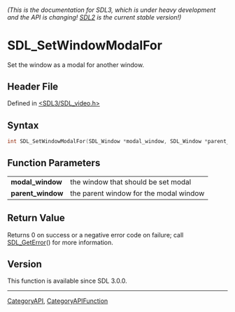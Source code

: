 ###### (This is the documentation for SDL3, which is under heavy development and the API is changing! [SDL2](https://wiki.libsdl.org/SDL2/) is the current stable version!)
# SDL_SetWindowModalFor

Set the window as a modal for another window.

## Header File

Defined in [<SDL3/SDL_video.h>](https://github.com/libsdl-org/SDL/blob/main/include/SDL3/SDL_video.h)

## Syntax

```c
int SDL_SetWindowModalFor(SDL_Window *modal_window, SDL_Window *parent_window);

```

## Function Parameters

|                       |                                        |
| --------------------- | -------------------------------------- |
| **modal_window**      | the window that should be set modal    |
| **parent_window**     | the parent window for the modal window |

## Return Value

Returns 0 on success or a negative error code on failure; call
[SDL_GetError](SDL_GetError)() for more information.

## Version

This function is available since SDL 3.0.0.

----
[CategoryAPI](CategoryAPI), [CategoryAPIFunction](CategoryAPIFunction)

